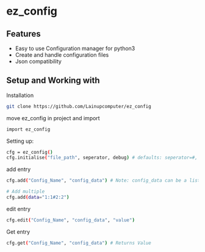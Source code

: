 # ez_config

## Features

- Easy to use Configuration manager for python3
- Create and handle configuration files 
- Json compatibility

## 


## Setup and Working with 
Installation 
```sh
git clone https://github.com/Lainupcomputer/ez_config
```
move ez_config in project and import
```sh
import ez_config
```
Setting up:
```sh
cfg = ez_config()
cfg.initialise("file_path", seperator, debug) # defaults: seperator=#, debug=False 
```
add entry 
```sh
cfg.add("Config_Name", "config_data") # Note: config_data can be a list and spited by seperator
```
```sh
# Add multiple 
cfg.add(data="1:1#2:2")
```

edit entry 
```sh
cfg.edit("Config_Name", "config_data", "value") 
```
Get entry 
```sh
cfg.get("Config_Name", "config_data") # Returns Value
```

